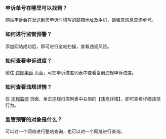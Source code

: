 

### 申诉单号在哪里可以找到？

网站申诉会在发送到您申诉时填写的邮箱地址及手机，请留意信息查询单号。

### 如何进行监管预警？

添加网站成功后，即可进行全站扫描，查看违规风险。



### 如何查看申诉进度？

前往 [违规申诉](https://console.cloud.tencent.com/bma/complaint) 页面，可在申诉进度列表中查看当前违规申诉进度。


### 如何查看违规详情？

在 [违规监控](https://console.cloud.tencent.com/bma/violation-list) 页面，单击违规扫描列表中右侧的【违规详情】，即可查看详细违规行为。



### 监管预警的对象是什么？
可以对一个网站进行整站查询，也可以对一个网址进行查询。


